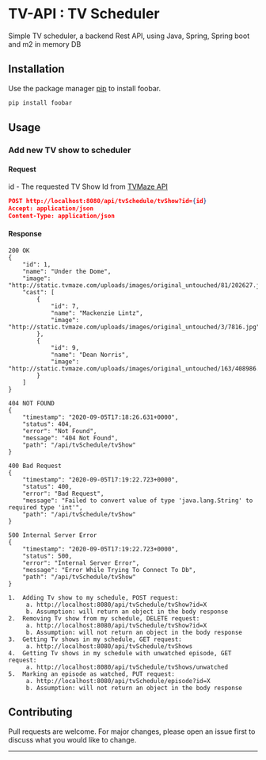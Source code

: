 # TV-API : TV Scheduler

Simple TV scheduler, a backend Rest API, using Java, Spring, Spring boot and m2 in memory DB

## Installation

Use the package manager [pip](https://pip.pypa.io/en/stable/) to install foobar.

```bash
pip install foobar
```

## Usage
### Add new TV show to scheduler
#### Request

id - The requested TV Show Id from [TVMaze API](https://www.tvmaze.com/api#shows)

```json
POST http://localhost:8080/api/tvSchedule/tvShow?id={id}
Accept: application/json
Content-Type: application/json
```



#### Response

```
200 OK
{
    "id": 1,
    "name": "Under the Dome",
    "image": "http://static.tvmaze.com/uploads/images/original_untouched/81/202627.jpg",
    "cast": [
        {
            "id": 7,
            "name": "Mackenzie Lintz",
            "image": "http://static.tvmaze.com/uploads/images/original_untouched/3/7816.jpg"
        },
        {
            "id": 9,
            "name": "Dean Norris",
            "image": "http://static.tvmaze.com/uploads/images/original_untouched/163/408986.jpg"
        }
    ]
}
```
```
404 NOT FOUND
{
    "timestamp": "2020-09-05T17:18:26.631+0000",
    "status": 404,
    "error": "Not Found",
    "message": "404 Not Found",
    "path": "/api/tvSchedule/tvShow"
}
```
```
400 Bad Request
{
    "timestamp": "2020-09-05T17:19:22.723+0000",
    "status": 400,
    "error": "Bad Request",
    "message": "Failed to convert value of type 'java.lang.String' to required type 'int'",
    "path": "/api/tvSchedule/tvShow"
}
```
```
500 Internal Server Error
{
    "timestamp": "2020-09-05T17:19:22.723+0000",
    "status": 500,
    "error": "Internal Server Error",
    "message": "Error While Trying To Connect To Db",
    "path": "/api/tvSchedule/tvShow"
}
```
```
1.	Adding Tv show to my schedule, POST request:
     a.	http://localhost:8080/api/tvSchedule/tvShow?id=X
     b.	Assumption: will return an object in the body response
2.	Removing Tv show from my schedule, DELETE request:
     a.	http://localhost:8080/api/tvSchedule/tvShow?id=X
     b.	Assumption: will not return an object in the body response
3.	Getting Tv shows in my schedule, GET request:
     a.	http://localhost:8080/api/tvSchedule/tvShows
4.	Getting Tv shows in my schedule with unwatched episode, GET request:
     a.	http://localhost:8080/api/tvSchedule/tvShows/unwatched
5.	Marking an episode as watched, PUT request:
     a.	http://localhost:8080/api/tvSchedule/episode?id=X
     b.	Assumption: will not return an object in the body response

```

## Contributing
Pull requests are welcome. For major changes, please open an issue first to discuss what you would like to change.


---

